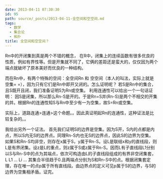 ```yaml
---
date: 2013-04-11 07:30:30
id: 95
path: source/_posts/2013-04-11-全空间和空空间.md
tags:
  - 数学
  - 集合论
  - 拓扑
title: 全空间和空空间？
---
```


Rn中的开闭集到真是两个不错的概念， 在R中，闭集上的连续函数有很多优良的性质，例如有界性等。但是开集就不同了，它俩的差距还是蛮大的，仅仅因为两个端点就破坏了原本美好而优良的一种结构。

而在Rn中，有两个特殊的空间：全空间Rn 和 空空间（本人的叫法，实际上就是空集= =），因为只有它们是Rn中即开又闭的。怎么证明呢？
若S是Rn中的集合，且S既开且闭，我们准备证明S为Rn或空集。
利用连通性可以给出一个一句话证明：
因S是闭集，所以那么Rn-S是开的。于是Rn=S并(Rn-S)是两个不相交的开集的并。根据Rn的连通性知S与Rn中至少有一为空集，故S=Rn或空集。

实际上，道路连通>连通>这个命题。。因此真证明起Rn的连通性，这种证法是比较复杂的。。

我给出另外一个证法。
首先我们证明S的边界是空集。因为S开，S内的点都是内点，所以S内无S的边界点。同理Rn-S内也无S的边界点，因此S的边界为空集。
如果S和Rn-S均非空，则存在x属于S，y属于Rn-S。设L是联结x和y的直线段，则L是有界闭集。设z是L的重点，则z属于S或z属于Rn-S。因而L有子直线段L1分别以S与Rn-S中的点为其端点，依次可构造由L的子直线段组成的有界非空闭集套，L  L1 ... Li ... 其集合半径趋于0.且两端点分别为S和Rn-S中的点。根据闭集套定理，存在唯一的点p属于所有直线段。由边界点的定义可见p属于S的边界，与S的边界为空集相矛盾。证完。